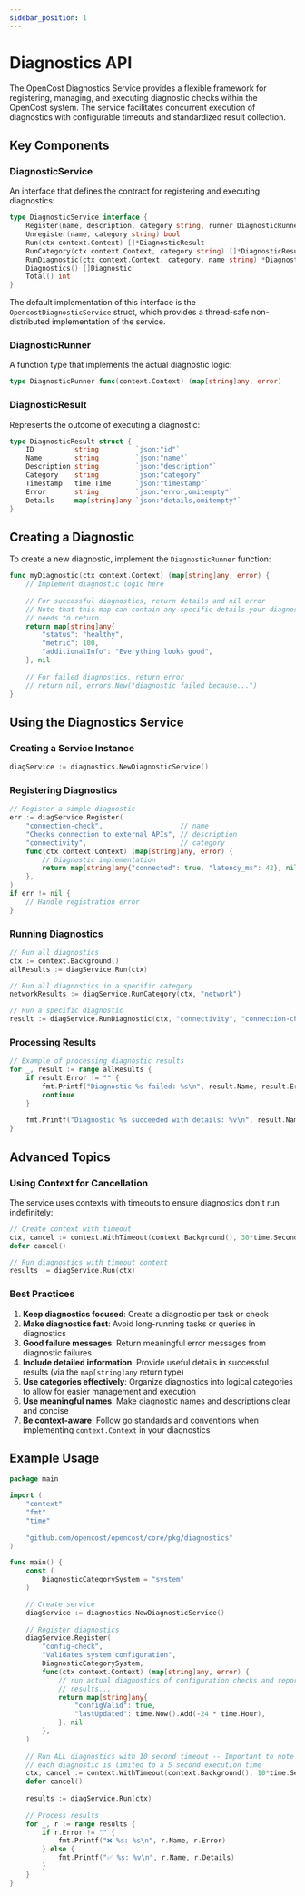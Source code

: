 ```yaml
---
sidebar_position: 1
---
```

# Diagnostics API

The OpenCost Diagnostics Service provides a flexible framework for registering, managing, and executing diagnostic checks within the OpenCost system. The service facilitates concurrent execution of diagnostics with configurable timeouts and standardized result collection.

## Key Components

### DiagnosticService

An interface that defines the contract for registering and executing diagnostics:

```go
type DiagnosticService interface {
    Register(name, description, category string, runner DiagnosticRunner) error
    Unregister(name, category string) bool
    Run(ctx context.Context) []*DiagnosticResult
    RunCategory(ctx context.Context, category string) []*DiagnosticResult
    RunDiagnostic(ctx context.Context, category, name string) *DiagnosticResult
    Diagnostics() []Diagnostic
    Total() int
}
```

The default implementation of this interface is the `OpencostDiagnosticService` struct, which provides a thread-safe non-distributed implementation of the service. 

### DiagnosticRunner

A function type that implements the actual diagnostic logic:

```go
type DiagnosticRunner func(context.Context) (map[string]any, error)
```

### DiagnosticResult

Represents the outcome of executing a diagnostic:

```go
type DiagnosticResult struct {
    ID          string         `json:"id"`
    Name        string         `json:"name"`
    Description string         `json:"description"`
    Category    string         `json:"category"`
    Timestamp   time.Time      `json:"timestamp"`
    Error       string         `json:"error,omitempty"`
    Details     map[string]any `json:"details,omitempty"`
}
```

## Creating a Diagnostic

To create a new diagnostic, implement the `DiagnosticRunner` function:

```go
func myDiagnostic(ctx context.Context) (map[string]any, error) {
    // Implement diagnostic logic here
    
    // For successful diagnostics, return details and nil error
    // Note that this map can contain any specific details your diagnostic
    // needs to return. 
    return map[string]any{
        "status": "healthy",
        "metric": 100,
        "additionalInfo": "Everything looks good",
    }, nil
    
    // For failed diagnostics, return error
    // return nil, errors.New("diagnostic failed because...")
}
```

## Using the Diagnostics Service

### Creating a Service Instance

```go
diagService := diagnostics.NewDiagnosticService()
```

### Registering Diagnostics

```go
// Register a simple diagnostic
err := diagService.Register(
    "connection-check",                   // name
    "Checks connection to external APIs", // description
    "connectivity",                       // category
    func(ctx context.Context) (map[string]any, error) {
        // Diagnostic implementation
        return map[string]any{"connected": true, "latency_ms": 42}, nil
    },
)
if err != nil {
    // Handle registration error
}
```

### Running Diagnostics

```go
// Run all diagnostics
ctx := context.Background()
allResults := diagService.Run(ctx)

// Run all diagnostics in a specific category
networkResults := diagService.RunCategory(ctx, "network")

// Run a specific diagnostic
result := diagService.RunDiagnostic(ctx, "connectivity", "connection-check")
```

### Processing Results

```go
// Example of processing diagnostic results
for _, result := range allResults {
    if result.Error != "" {
        fmt.Printf("Diagnostic %s failed: %s\n", result.Name, result.Error)
        continue
    }
    
    fmt.Printf("Diagnostic %s succeeded with details: %v\n", result.Name, result.Details)
}
```

## Advanced Topics

### Using Context for Cancellation

The service uses contexts with timeouts to ensure diagnostics don't run indefinitely:

```go
// Create context with timeout
ctx, cancel := context.WithTimeout(context.Background(), 30*time.Second)
defer cancel()

// Run diagnostics with timeout context
results := diagService.Run(ctx)
```

### Best Practices

1. **Keep diagnostics focused**: Create a diagnostic per task or check
2. **Make diagnostics fast**: Avoid long-running tasks or queries in diagnostics
3. **Good failure messages**: Return meaningful error messages from diagnostic failures
4. **Include detailed information**: Provide useful details in successful results (via the `map[string]any` return type)
5. **Use categories effectively**: Organize diagnostics into logical categories to allow for easier management and execution
6. **Use meaningful names**: Make diagnostic names and descriptions clear and concise
7. **Be context-aware**: Follow go standards and conventions when implementing `context.Context` in your diagnostics

## Example Usage

```go
package main

import (
    "context"
    "fmt"
    "time"
    
    "github.com/opencost/opencost/core/pkg/diagnostics"
)

func main() {
    const (
        DiagnosticCategorySystem = "system"
    )

    // Create service
    diagService := diagnostics.NewDiagnosticService()
    
    // Register diagnostics
    diagService.Register(
        "config-check",
        "Validates system configuration",
        DiagnosticCategorySystem,
        func(ctx context.Context) (map[string]any, error) {
            // run actual diagnostics of configuration checks and report back the
            // results... 
            return map[string]any{
                "configValid": true,
                "lastUpdated": time.Now().Add(-24 * time.Hour),
            }, nil
        },
    )
    
    // Run ALL diagnostics with 10 second timeout -- Important to note that 
    // each diagnostic is limited to a 5 second execution time
    ctx, cancel := context.WithTimeout(context.Background(), 10*time.Second)
    defer cancel()
    
    results := diagService.Run(ctx)
    
    // Process results
    for _, r := range results {
        if r.Error != "" {
            fmt.Printf("❌ %s: %s\n", r.Name, r.Error)
        } else {
            fmt.Printf("✅ %s: %v\n", r.Name, r.Details)
        }
    }
}
```